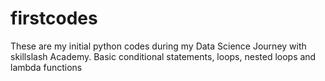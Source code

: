 # firstcodes
These are my initial python codes during my Data Science Journey with skillslash Academy.
Basic conditional statements, loops, nested loops and lambda functions
